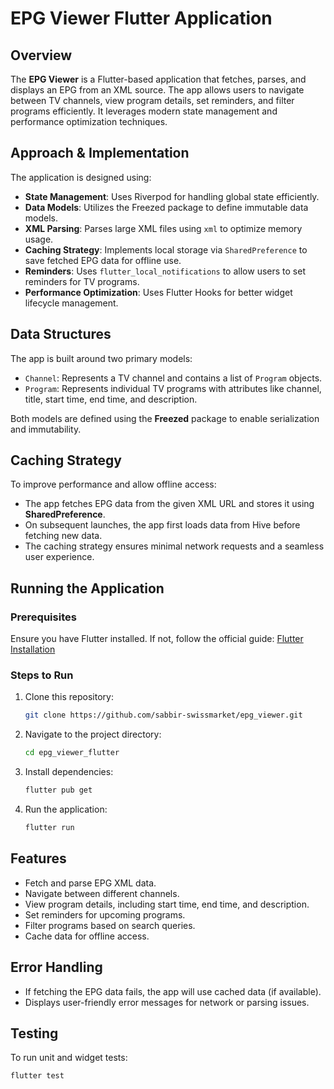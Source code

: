 # EPG Viewer Flutter Application

## Overview

The **EPG Viewer** is a Flutter-based application that fetches, parses, and displays an EPG from an XML source. The app allows users to navigate between TV channels, view program details, set reminders, and filter programs efficiently. It leverages modern state management and performance optimization techniques.

## Approach & Implementation

The application is designed using:

- **State Management**: Uses Riverpod for handling global state efficiently.
- **Data Models**: Utilizes the Freezed package to define immutable data models.
- **XML Parsing**: Parses large XML files using `xml` to optimize memory usage.
- **Caching Strategy**: Implements local storage via `SharedPreference` to save fetched EPG data for offline use.
- **Reminders**: Uses `flutter_local_notifications` to allow users to set reminders for TV programs.
- **Performance Optimization**: Uses Flutter Hooks for better widget lifecycle management.

## Data Structures

The app is built around two primary models:

- `Channel`: Represents a TV channel and contains a list of `Program` objects.
- `Program`: Represents individual TV programs with attributes like channel, title, start time, end time, and description.

Both models are defined using the **Freezed** package to enable serialization and immutability.

## Caching Strategy

To improve performance and allow offline access:

- The app fetches EPG data from the given XML URL and stores it using **SharedPreference**.
- On subsequent launches, the app first loads data from Hive before fetching new data.
- The caching strategy ensures minimal network requests and a seamless user experience.

## Running the Application

### Prerequisites

Ensure you have Flutter installed. If not, follow the official guide: [Flutter Installation](https://flutter.dev/docs/get-started/install)

### Steps to Run

1. Clone this repository:
   ```sh
   git clone https://github.com/sabbir-swissmarket/epg_viewer.git
   ```
2. Navigate to the project directory:
   ```sh
   cd epg_viewer_flutter
   ```
3. Install dependencies:
   ```sh
   flutter pub get
   ```
4. Run the application:
   ```sh
   flutter run
   ```

## Features

- Fetch and parse EPG XML data.
- Navigate between different channels.
- View program details, including start time, end time, and description.
- Set reminders for upcoming programs.
- Filter programs based on search queries.
- Cache data for offline access.

## Error Handling

- If fetching the EPG data fails, the app will use cached data (if available).
- Displays user-friendly error messages for network or parsing issues.

## Testing

To run unit and widget tests:

```sh
flutter test
```

